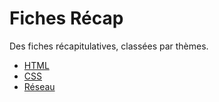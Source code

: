 # Fiches Récap
Des fiches récapitulatives, classées par thèmes.

- [HTML](html/)
- [CSS](css/)
- [Réseau](réseau/protocoles.md/)
